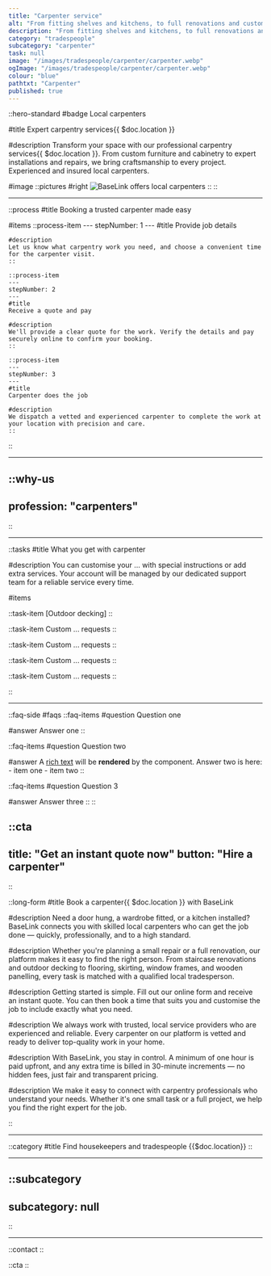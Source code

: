 ```yaml
---
title: "Carpenter service"
alt: "From fitting shelves and kitchens, to full renovations and custom woodwork"
description: "From fitting shelves and kitchens, to full renovations and custom woodwork"
category: "tradespeople"
subcategory: "carpenter"
task: null
image: "/images/tradespeople/carpenter/carpenter.webp"
ogImage: "/images/tradespeople/carpenter/carpenter.webp"
colour: "blue"
pathtxt: "Carpenter"
published: true
---
```


::hero-standard
#badge
Local carpenters

#title
Expert carpentry services{{ $doc.location }}

#description
Transform your space with our professional carpentry services{{ $doc.location }}. From custom furniture and cabinetry to expert installations and repairs, we bring craftsmanship to every project. Experienced and insured local carpenters.

#image
    ::pictures
    #right
    ![BaseLink offers local carpenters](/images/tradespeople/carpenter/carpenter.webp)
    ::
::

---

::process
#title
Booking a trusted carpenter made easy

#items
    ::process-item
    ---
    stepNumber: 1
    ---
    #title
    Provide job details

    #description
    Let us know what carpentry work you need, and choose a convenient time for the carpenter visit.
    ::
    
    ::process-item
    ---
    stepNumber: 2
    ---
    #title
    Receive a quote and pay

    #description
    We'll provide a clear quote for the work. Verify the details and pay securely online to confirm your booking.
    ::

    ::process-item
    ---
    stepNumber: 3
    ---
    #title
    Carpenter does the job

    #description
    We dispatch a vetted and experienced carpenter to complete the work at your location with precision and care.
    ::
::

---

::why-us
---
profession: "carpenters"
---
::

---

::tasks
#title
What you get with carpenter

#description
You can customise your ... with special instructions or add extra services. Your account will be managed by our dedicated support team for a reliable service every time.

#items

  ::task-item
  [Outdoor decking]
  ::

  ::task-item
  Custom ... requests
  ::

  ::task-item
  Custom ... requests
  ::

  ::task-item
  Custom ... requests
  ::

  ::task-item
  Custom ... requests
  ::

::

---

::faq-side
#faqs
  ::faq-items
  #question
  Question one

  #answer
  Answer one
  ::

  ::faq-items
  #question
  Question two

  #answer
  A [rich text](/services/commercial-cleaning) will be **rendered** by the component.
  Answer two is here:
    - item one
    - item two
  ::

  ::faq-items
  #question
  Question 3

  #answer
  Answer three
  ::
::

::cta
---
title: "Get an instant quote now"
button: "Hire a carpenter"
---
::

::long-form
#title
Book a carpenter{{ $doc.location }} with BaseLink

#description
Need a door hung, a wardrobe fitted, or a kitchen installed? BaseLink connects you with skilled local carpenters who can get the job done — quickly, professionally, and to a high standard.

#description
Whether you're planning a small repair or a full renovation, our platform makes it easy to find the right person. From staircase renovations and outdoor decking to flooring, skirting, window frames, and wooden panelling, every task is matched with a qualified local tradesperson.

#description
Getting started is simple. Fill out our online form and receive an instant quote. You can then book a time that suits you and customise the job to include exactly what you need.

#description
We always work with trusted, local service providers who are experienced and reliable. Every carpenter on our platform is vetted and ready to deliver top-quality work in your home.

#description
With BaseLink, you stay in control. A minimum of one hour is paid upfront, and any extra time is billed in 30-minute increments — no hidden fees, just fair and transparent pricing.

#description
We make it easy to connect with carpentry professionals who understand your needs. Whether it's one small task or a full project, we help you find the right expert for the job.

::

---

::category
#title
Find housekeepers and tradespeople {{$doc.location}}
::

---

::subcategory
---
subcategory: null
---
::

---

::contact
::

::cta
::